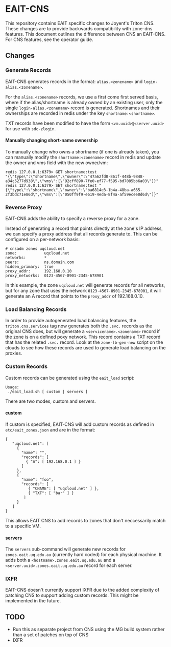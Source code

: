 # EAIT-CNS

This repository contains EAIT specific changes to Joyent's Triton CNS. These
changes are to provide backwards compatibility with zone-dns features. This
document outlines the difference between CNS an EAIT-CNS. For CNS features, see
the operator guide.

## Changes

### Generate Records
EAIT-CNS generates records in the format:
`alias.<zonename>` and `login-alias.<zonename>`.

For the `alias.<zonename>` records, we use a first come first served basis,
where if the alias/shortname is already owned by an existing user, only the
single `login-alias.<zonename>` record is generated. Shortnames and their
ownerships are recorded in redis under the key `shortname:<shortname>`.

TXT records have been modified to have the form `<vm.uuid>@<server.uuid>`
for use with `sdc-zlogin`.

#### Manually changing short-name ownership
To manually change who owns a shortname (if one is already taken), you can
manually modify the `shortname:<zonename>` record in redis and update
the owner and vms field with the new owner/vm:

```
redis 127.0.0.1:6379> GET shortname:test
"{\"type\":\"shortname\",\"owner\":\"47a62fd0-861f-448b-9848-a34c5277d938\",\"vms\":[\"92cff890-7fe0-ef77-f595-bd7085bb6a03\"]}"
redis 127.0.0.1:6379> SET shortname:test "{\"type\":\"shortname\",\"owner\":\"ba6814e3-1b4a-48ba-a665-2f3bdc71e86d\",\"vms\":[\"050ff9f9-e619-4eda-8f4a-af59ecee0d6d\"]}"
```

### Reverse Proxy
EAIT-CNS adds the ability to specify a reverse proxy for a zone.

Instead of generating a record that points directly at the zone's IP address,
we can specify a proxy address that all records generate to. This can be
configured on a per-network basis:

```
# cnsadm zones uqcloud.net
zone:            uqcloud.net
networks:        *
peers:           ns.domain.com
hidden_primary:  true
proxy_addr:      192.168.0.10
proxy_networks:  0123-4567-8901-2345-678901
```

In this example, the zone `uqcloud.net` will generate records for all
networks, but for any zone that uses the network
`0123-4567-8901-2345-678901`, it will generate an A record that points to
the `proxy_addr` of 192.168.0.10.

### Load Balancing Records
In order to provide autogenerated load balancing features, the
`triton.cns.services` tag now generates both the `.svc.` records as the
original CNS does, but will generate a `<servicename>.<zonename>` record if
the zone is on a defined poxy network. This record contains a TXT record that
has the related `.svc.` record. Look at the `zone-lb-gen-new` script on
the clouds to see how these records are used to generate load balancing on the
proxies.

### Custom Records
Custom records can be generated using the `eait_load` script:

```
Usage:
 ./eait_load.sh [ custom | servers ]
```

There are two modes, custom and servers.

#### custom
If custom is specified, EAIT-CNS will add custom records as defined in
`etc/eait_zones.json` and are in the format:

```
{
   "uqcloud.net": [
     {
       "name": "",
       "records": [
         { "A": [ 192.168.0.1 ] }
       ]
     },
     {
       "name": "foo",
       "records": [
          { "CNAME": [ "uqcloud.net" ] },
          { "TXT": [ "bar" ] }
        ]
     }
   ]
}
```

This allows EAIT CNS to add records to zones that don't neccessarily match to a
specific VM.

#### servers
The `servers` sub-command will generate new records for
`zones.eait.uq.edu.au` (currently hard coded) for each physical machine. It
adds both a `<hostname>.zones.eait.uq.edu.au` and a
`<server.uuid>.zones.eait.uq.edu.au` record for each server.

### IXFR
EAIT-CNS doesn't currently support IXFR due to the added complexity of patching
CNS to support adding custom records. This might be implemented in the future.

## TODO
* Run this as separate project from CNS using the MG build system rather than a
set of patches on top of CNS
* IXFR
